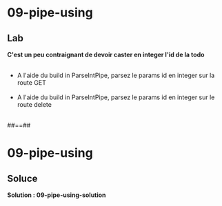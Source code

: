 <!--.slide: class="exercice" -->
# 09-pipe-using
## Lab
**C'est un peu contraignant de devoir caster en integer l'id de la todo**<br/><br/>

- A l'aide du build in ParseIntPipe, parsez le params id en integer sur la route GET<br/><br/>
- A l'aide du build in ParseIntPipe, parsez le params id en integer sur le route delete<br/><br/>

##==##

<!-- .slide: class="exercice" -->
# 09-pipe-using
## Soluce

**Solution : 09-pipe-using-solution**
<!-- .element: class="full-center" -->
